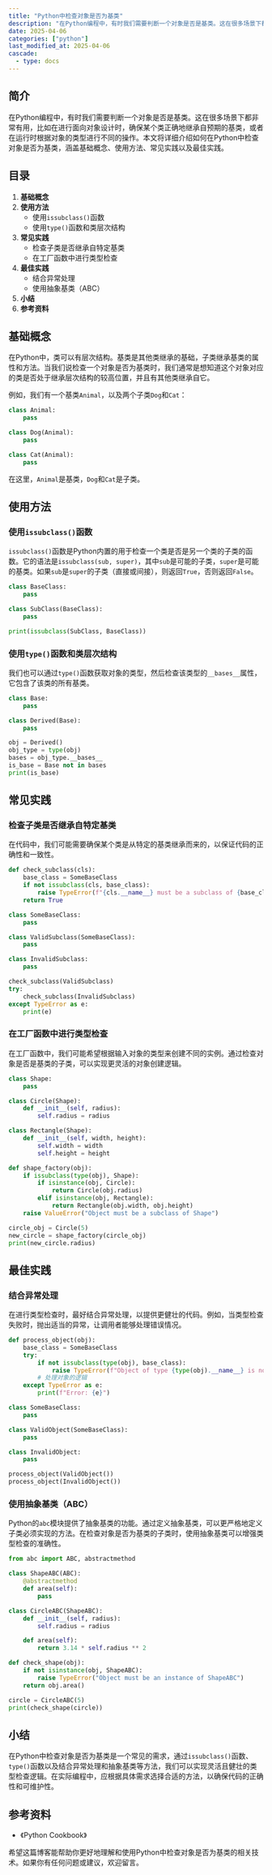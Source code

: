 ```yaml
---
title: "Python中检查对象是否为基类"
description: "在Python编程中，有时我们需要判断一个对象是否是基类。这在很多场景下都非常有用，比如在进行面向对象设计时，确保某个类正确地继承自预期的基类，或者在运行时根据对象的类型进行不同的操作。本文将详细介绍如何在Python中检查对象是否为基类，涵盖基础概念、使用方法、常见实践以及最佳实践。"
date: 2025-04-06
categories: ["python"]
last_modified_at: 2025-04-06
cascade:
  - type: docs
---
```



## 简介
在Python编程中，有时我们需要判断一个对象是否是基类。这在很多场景下都非常有用，比如在进行面向对象设计时，确保某个类正确地继承自预期的基类，或者在运行时根据对象的类型进行不同的操作。本文将详细介绍如何在Python中检查对象是否为基类，涵盖基础概念、使用方法、常见实践以及最佳实践。

<!-- more -->
## 目录
1. **基础概念**
2. **使用方法**
    - 使用`issubclass()`函数
    - 使用`type()`函数和类层次结构
3. **常见实践**
    - 检查子类是否继承自特定基类
    - 在工厂函数中进行类型检查
4. **最佳实践**
    - 结合异常处理
    - 使用抽象基类（ABC）
5. **小结**
6. **参考资料**

## 基础概念
在Python中，类可以有层次结构。基类是其他类继承的基础，子类继承基类的属性和方法。当我们说检查一个对象是否为基类时，我们通常是想知道这个对象对应的类是否处于继承层次结构的较高位置，并且有其他类继承自它。

例如，我们有一个基类`Animal`，以及两个子类`Dog`和`Cat`：

```python
class Animal:
    pass

class Dog(Animal):
    pass

class Cat(Animal):
    pass
```

在这里，`Animal`是基类，`Dog`和`Cat`是子类。

## 使用方法

### 使用`issubclass()`函数
`issubclass()`函数是Python内置的用于检查一个类是否是另一个类的子类的函数。它的语法是`issubclass(sub, super)`，其中`sub`是可能的子类，`super`是可能的基类。如果`sub`是`super`的子类（直接或间接），则返回`True`，否则返回`False`。

```python
class BaseClass:
    pass

class SubClass(BaseClass):
    pass

print(issubclass(SubClass, BaseClass))  
```

### 使用`type()`函数和类层次结构
我们也可以通过`type()`函数获取对象的类型，然后检查该类型的`__bases__`属性，它包含了该类的所有基类。

```python
class Base:
    pass

class Derived(Base):
    pass

obj = Derived()
obj_type = type(obj)
bases = obj_type.__bases__
is_base = Base not in bases
print(is_base)  
```

## 常见实践

### 检查子类是否继承自特定基类
在代码中，我们可能需要确保某个类是从特定的基类继承而来的，以保证代码的正确性和一致性。

```python
def check_subclass(cls):
    base_class = SomeBaseClass
    if not issubclass(cls, base_class):
        raise TypeError(f"{cls.__name__} must be a subclass of {base_class.__name__}")
    return True

class SomeBaseClass:
    pass

class ValidSubclass(SomeBaseClass):
    pass

class InvalidSubclass:
    pass

check_subclass(ValidSubclass)  
try:
    check_subclass(InvalidSubclass)
except TypeError as e:
    print(e)  
```

### 在工厂函数中进行类型检查
在工厂函数中，我们可能希望根据输入对象的类型来创建不同的实例。通过检查对象是否是基类的子类，可以实现更灵活的对象创建逻辑。

```python
class Shape:
    pass

class Circle(Shape):
    def __init__(self, radius):
        self.radius = radius

class Rectangle(Shape):
    def __init__(self, width, height):
        self.width = width
        self.height = height

def shape_factory(obj):
    if issubclass(type(obj), Shape):
        if isinstance(obj, Circle):
            return Circle(obj.radius)
        elif isinstance(obj, Rectangle):
            return Rectangle(obj.width, obj.height)
    raise ValueError("Object must be a subclass of Shape")

circle_obj = Circle(5)
new_circle = shape_factory(circle_obj)
print(new_circle.radius)  
```

## 最佳实践

### 结合异常处理
在进行类型检查时，最好结合异常处理，以提供更健壮的代码。例如，当类型检查失败时，抛出适当的异常，让调用者能够处理错误情况。

```python
def process_object(obj):
    base_class = SomeBaseClass
    try:
        if not issubclass(type(obj), base_class):
            raise TypeError(f"Object of type {type(obj).__name__} is not a subclass of {base_class.__name__}")
        # 处理对象的逻辑
    except TypeError as e:
        print(f"Error: {e}")

class SomeBaseClass:
    pass

class ValidObject(SomeBaseClass):
    pass

class InvalidObject:
    pass

process_object(ValidObject())  
process_object(InvalidObject())  
```

### 使用抽象基类（ABC）
Python的`abc`模块提供了抽象基类的功能。通过定义抽象基类，可以更严格地定义子类必须实现的方法。在检查对象是否为基类的子类时，使用抽象基类可以增强类型检查的准确性。

```python
from abc import ABC, abstractmethod

class ShapeABC(ABC):
    @abstractmethod
    def area(self):
        pass

class CircleABC(ShapeABC):
    def __init__(self, radius):
        self.radius = radius

    def area(self):
        return 3.14 * self.radius ** 2

def check_shape(obj):
    if not isinstance(obj, ShapeABC):
        raise TypeError("Object must be an instance of ShapeABC")
    return obj.area()

circle = CircleABC(5)
print(check_shape(circle))  
```

## 小结
在Python中检查对象是否为基类是一个常见的需求，通过`issubclass()`函数、`type()`函数以及结合异常处理和抽象基类等方法，我们可以实现灵活且健壮的类型检查逻辑。在实际编程中，应根据具体需求选择合适的方法，以确保代码的正确性和可维护性。

## 参考资料
- 《Python Cookbook》

希望这篇博客能帮助你更好地理解和使用Python中检查对象是否为基类的相关技术。如果你有任何问题或建议，欢迎留言。  